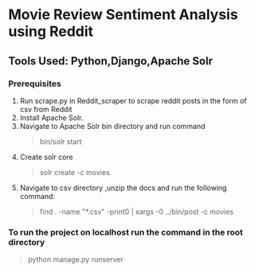 # Movie Review Sentiment Analysis using Reddit 

## Tools Used: Python,Django,Apache Solr
### Prerequisites
1. Run scrape.py in Reddit_scraper to scrape reddit posts in the form of csv from Reddit
2. Install Apache Solr.
3. Navigate to Apache Solr bin directory and run command
    >bin/solr start
4. Create solr core
    >solr create -c movies
5. Navigate to csv directory ,unzip the docs and run the following command:
    >find . -name "*.csv" -print0 | xargs -0 ../bin/post -c movies
### To run the project on localhost run the command in the root directory
>python manage.py runserver
